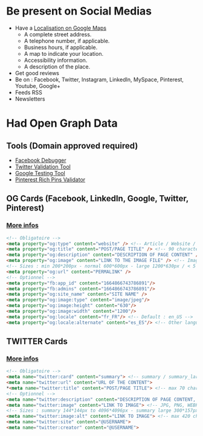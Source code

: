 # Be present on Social Medias
- Have a [Localisation on Google Maps](https://www.google.com/business/)
  - A complete street address.
  - A telephone number, if applicable.
  - Business hours, if applicable.
  - A map to indicate your location.
  - Accessibility information.
  - A description of the place.
- Get good reviews
- Be on : Facebook, Twitter, Instagram, LinkedIn, MySpace, Pinterest, Youtube, Google+
- Feeds RSS
- Newsletters

# Had Open Graph Data

## Tools (Domain approved required)
- [Facebook Debugger](https://developers.facebook.com/tools/debug)
- [Twitter Validation Tool](https://dev.twitter.com/docs/cards/validation/validator)
- [Google Testing Tool](http://www.google.com/webmasters/tools/richsnippets)
- [Pinterest Rich Pins Validator](http://developers.pinterest.com/rich_pins/validator/)

## OG Cards (Facebook, LinkedIn, Google, Twitter, Pinterest)
### [More infos](ogp.me)
```html
<!-- Obligatoire -->
<meta property="og:type" content="website" /> <!-- Article / Website / Blog -->
<meta property="og:title" content="POST/PAGE TITLE" /> <!-- 90 characters max (60-70), headline -->
<meta property="og:description" content="DESCRIPTION OF PAGE CONTENT" /> <!-- 155-200 chars, call to action words --> 
<meta property="og:image" content="LINK TO THE IMAGE FILE" /> <!-- Image / Video / Audio / Music / Article / Book... -->
<!-- Sizes : min 200*200px - normal 600*600px - large 1200*630px / < 5 MB -->
<meta property="og:url" content="PERMALINK" />
<!-- Optionnel -->
<meta property="fb:app_id" content="1664866743786891"/>
<meta property="fb:admins" content="1664866743786891"/>
<meta property="og:site_name" content="SITE NAME" />
<meta property="og:image:type" content="image/jpeg"/>
<meta property="og:image:height" content="630"/>
<meta property="og:image:width" content="1200"/>
<meta property="og:locale" content="fr_FR"/> <!-- Default : en_US -->
<meta property="og:locale:alternate" content="es_ES"/> <!-- Other languages of page -->
```

## TWITTER Cards
### [More infos](https://developer.twitter.com/en/docs/tweets/optimize-with-cards/overview/abouts-cards)
```html
<!-- Obligatoire -->
<meta name="twitter:card" content="summary"> <!-- summary / summary_large_image -->
<meta name="twitter:url" content="URL OF THE CONTENT">
*<meta name="twitter:title" content="POST/PAGE TITLE"> <!-- max 70 chars, headline -->
<!-- Optionnel -->
<meta name="twitter:description" content="DESCRIPTION OF PAGE CONTENT, "> <!-- max 200 chars -->
<meta name="twitter:image" content="LINK TO IMAGE"> <!-- JPG, PNG, WEBP and GIF (first frame) -->
<!-- Sizes : summary 144*144px to 4096*4096px - summary large 300*157px to 4096*4096px - thumbnail 120*120px - large thumbnail 280*150px / < 5 MB -->
<meta name="twitter:image:alt" content="LINK TO IMAGE"> <!-- max 420 characters -->
<meta name="twitter:site" content="@USERNAME">
<meta name="twitter:creator" content="@USERNAME">
```
